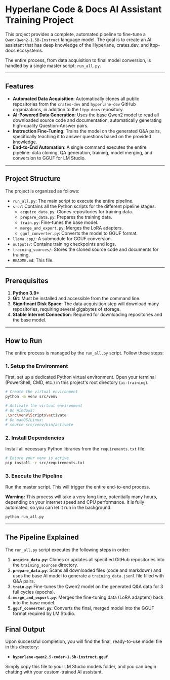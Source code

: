 # Hyperlane Code & Docs AI Assistant Training Project

This project provides a complete, automated pipeline to fine-tune a `Qwen/Qwen2-1.5B-Instruct` language model. The goal is to create an AI assistant that has deep knowledge of the Hyperlane, crates.dev, and ltpp-docs ecosystems.

The entire process, from data acquisition to final model conversion, is handled by a single master script: `run_all.py`.

---

## Features

- **Automated Data Acquisition**: Automatically clones all public repositories from the `crates-dev` and `hyperlane-dev` GitHub organizations, in addition to the `ltpp-docs` repository.
- **AI-Powered Data Generation**: Uses the base Qwen2 model to read all downloaded source code and documentation, automatically generating high-quality Question-Answer pairs.
- **Instruction Fine-Tuning**: Trains the model on the generated Q&A pairs, specifically teaching it to answer questions based on the provided knowledge.
- **End-to-End Automation**: A single command executes the entire pipeline: data cloning, QA generation, training, model merging, and conversion to GGUF for LM Studio.

---

## Project Structure

The project is organized as follows:

-   `run_all.py`: The main script to execute the entire pipeline.
-   `src/`: Contains all the Python scripts for the different pipeline stages.
    -   `acquire_data.py`: Clones repositories for training data.
    -   `prepare_data.py`: Prepares the training data.
    -   `train.py`: Fine-tunes the base model.
    -   `merge_and_export.py`: Merges the LoRA adapters.
    -   `gguf_converter.py`: Converts the model to GGUF format.
-   `llama.cpp/`: A submodule for GGUF conversion.
-   `outputs/`: Contains training checkpoints and logs.
-   `training_sources/`: Stores the cloned source code and documents for training.
-   `README.md`: This file.

---

## Prerequisites

1.  **Python 3.9+**
2.  **Git**: Must be installed and accessible from the command line.
3.  **Significant Disk Space**: The data acquisition step will download many repositories, requiring several gigabytes of storage.
4.  **Stable Internet Connection**: Required for downloading repositories and the base model.

---

## How to Run

The entire process is managed by the `run_all.py` script. Follow these steps:

### 1. Setup the Environment

First, set up a dedicated Python virtual environment. Open your terminal (PowerShell, CMD, etc.) in this project's root directory (`ai-training`).

```bash
# Create the virtual environment
python -m venv src/venv

# Activate the virtual environment
# On Windows:
.\src\venv\Scripts\activate
# On macOS/Linux:
# source src/venv/bin/activate
```

### 2. Install Dependencies

Install all necessary Python libraries from the `requirements.txt` file.

```bash
# Ensure your venv is active
pip install -r src/requirements.txt
```

### 3. Execute the Pipeline

Run the master script. This will trigger the entire end-to-end process.

**Warning:** This process will take a very long time, potentially many hours, depending on your internet speed and CPU performance. It is fully automated, so you can let it run in the background.

```bash
python run_all.py
```

---

## The Pipeline Explained

The `run_all.py` script executes the following steps in order:

1.  **`acquire_data.py`**: Clones or updates all specified GitHub repositories into the `training_sources` directory.
2.  **`prepare_data.py`**: Scans all downloaded files (code and markdown) and uses the base AI model to generate a `training_data.jsonl` file filled with Q&A pairs.
3.  **`train.py`**: Fine-tunes the Qwen2 model on the generated Q&A data for 3 full cycles (epochs).
4.  **`merge_and_export.py`**: Merges the fine-tuning data (LoRA adapters) back into the base model.
5.  **`gguf_converter.py`**: Converts the final, merged model into the GGUF format required by LM Studio.

## Final Output

Upon successful completion, you will find the final, ready-to-use model file in this directory:

- **`hyperlane-qwen2.5-coder-1.5b-instruct.gguf`**

Simply copy this file to your LM Studio models folder, and you can begin chatting with your custom-trained AI assistant.
